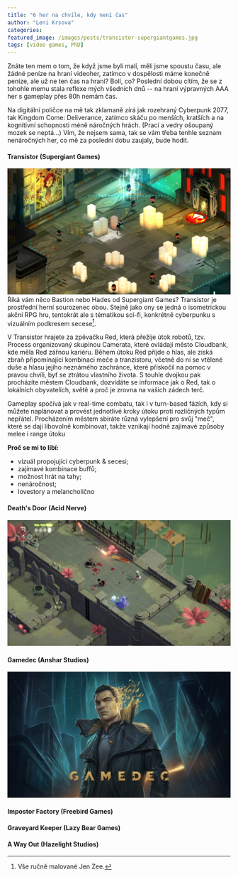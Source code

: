 ```yaml
---
title: "6 her na chvíle, kdy není čas"
author: "Leni Krsova"
categories: 
featured_image: /images/posts/transistor-supergiantgames.jpg
tags: [video games, PhD]
---
```


Znáte ten mem o tom, že když jsme byli malí, měli jsme spoustu času, ale žádné peníze na hraní videoher, zatímco v dospělosti máme konečně peníze, ale už ne ten čas na hraní? Bolí, co? Poslední dobou cítím, že se z tohohle memu stala reflexe mých všedních dnů -- na hraní výpravných AAA her s gameplay přes 80h nemám čas. 

Na digitální poličce na mě tak zklamaně zírá jak rozehraný Cyberpunk 2077, tak Kingdom Come: Deliverance, zatímco skáču po menších, kratších a na kognitivní schopnosti méně náročných hrách. (Prací a vedry ošoupaný mozek se neptá...) Vím, že nejsem sama, tak se vám třeba tenhle seznam nenáročných her, co mě za poslední dobu zaujaly, bude hodit.

#### Transistor (Supergiant Games)

![](/images/posts/transistor-gameplay.jpg)
Říká vám něco Bastion nebo Hades od Supergiant Games? Transistor je prostřední herní sourozenec obou. Stejně jako ony se jedná o isometrickou akční RPG hru, tentokrát ale s tématikou sci-fi, konkrétně cyberpunku s vizuálním podkresem secese[^1].

V Transistor hrajete za zpěvačku Red, která přežije útok robotů, tzv. Process organizovaný skupinou Camerata, které ovládají město Cloudbank, kde měla Red zářnou kariéru. Během útoku Red přijde o hlas, ale získá zbraň připomínající kombinaci meče a tranzistoru, včetně do ní se vtělené duše a hlasu jejího neznámého zachránce, které přiskočil na pomoc v pravou chvíli, byť se ztrátou vlastního života. S touhle dvojkou pak procházíte městem Cloudbank, dozvídáte se informace jak o Red, tak o lokálních obyvatelích, světě a proč je zrovna na vašich zádech terč. 

Gameplay spočívá jak v real-time combatu, tak i v turn-based fázích, kdy si můžete naplánovat a provést jednotlivé kroky útoku proti rozličných typům nepřátel. Procházením městem sbíráte různá vylepšení pro svůj "meč", které se dají libovolně kombinovat, takže vznikají hodně zajímavé způsoby melee i range útoku

**Proč se mi to líbí:**
- vizuál propojující cyberpunk & secesi;
- zajímavé kombinace buffů;
- možnost hrát na tahy;
- nenáročnost;
- lovestory a melancholično

#### Death's Door (Acid Nerve)
![](/images/posts/deathdoor.jpg)

#### Gamedec (Anshar Studios)

![](/images/posts/gamedecintro.jpg)

#### Impostor Factory (Freebird Games)

#### Graveyard Keeper (Lazy Bear Games)

#### A Way Out (Hazelight Studios)


[^1]: Vše ručně malované Jen Zee.
